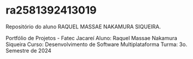 # ra2581392413019
Repositório do aluno RAQUEL MASSAE NAKAMURA SIQUEIRA.

Portfólio de Projetos - Fatec Jacareí
Aluno: Raquel Massae Nakamura Siqueira
Curso: Desenvolvimento de Software Multiplataforma
Turma: 3o. Semestre de 2024
